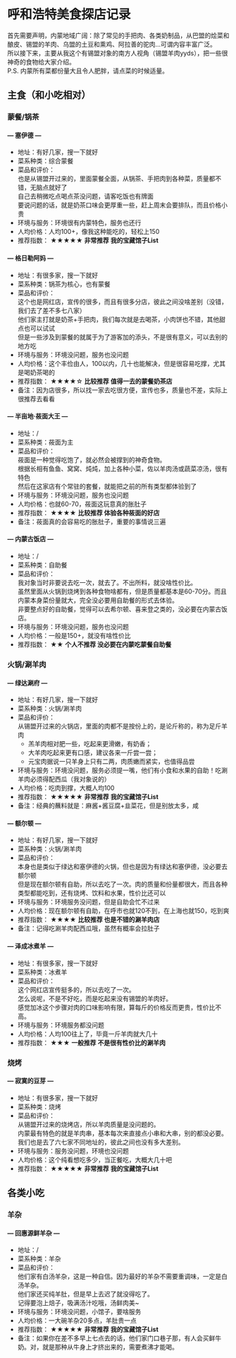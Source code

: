 # 呼和浩特美食探店记录
首先需要声明，内蒙地域广阔：除了常见的手把肉、各类奶制品，从巴盟的烩菜和酿皮、锡盟的羊肉、乌盟的土豆和熏鸡、阿拉善的驼肉...可谓内容丰富广泛。  
所以接下来，主要从我这个有锡盟对象的南方人视角（锡盟羊肉yyds），把一些很神奇的食物给大家介绍。  
P.S. 内蒙所有菜都份量大且令人肥胖，请点菜的时候适量。  
## 主食（和小吃相对）
### 蒙餐/锅茶
#### **— 塞伊德 —** 
* 地址：有好几家，搜一下就好  
* 菜系种类：综合蒙餐  
* 菜品和评价：  
也是从锡盟开过来的，里面蒙餐全面，从锅茶、手把肉到各种菜，质量都不错，无脑点就好了  
自己去稍微吃点喝点茶没问题，请客吃饭也有牌面  
要说问题的话，就是奶茶口味会更厚重一些，赶上周末会要排队，而且价格小贵  
* 环境与服务：环境很有内蒙特色，服务也还行  
* 人均价格：人均100+，像我这种能吃的，轻松上150  
* 推荐指数： ★★★★★ **非常推荐 我的宝藏馆子List**

#### **— 格日勒阿妈 —** 
* 地址：有很多家，搜一下就好  
* 菜系种类：锅茶为核心，也有蒙餐  
* 菜品和评价：  
这个也是网红店，宣传的很多，而且有很多分店，彼此之间没啥差别（没错，我们去了差不多七八家）  
他们家主打就是奶茶+手把肉，我们每次就是去喝茶，小肉饼也不错，其他甜点也可以试试  
但是一些涉及到蒙餐的就属于为了游客加的添头，不是很有意义，可以去别的地方吃  
* 环境与服务：环境没问题，服务也没问题  
* 人均价格：这个丰俭由人，100以内，几十也能解决，但是很容易吃撑，尤其是喝奶茶喝的  
* 推荐指数： ★★★★☆ **比较推荐 值得一去的蒙餐奶茶店**
* 备注：因为店很多，所以找一家去吃很方便，宣传也多，质量也不差，实际上很推荐去看看

#### **— 半亩地·莜面大王 —** 
* 地址：/  
* 菜系种类：莜面为主  
* 菜品和评价：  
莜面是一种觉得吃饱了，就必然会被撑到的神奇食物。  
根据长相有鱼鱼、窝窝、炖炖，加上各种小菜，佐以羊肉汤或蔬菜凉汤，很有特色  
然后在这家店有个常驻的套餐，就能把之前的所有类型都体验到了  
* 环境与服务：环境没问题，服务也没问题  
* 人均价格：也就60-70，莜面这玩意真的胀肚子  
* 推荐指数： ★★★★ **比较推荐 体验各种莜面的好店**
* 备注：莜面真的会容易吃的胀肚子，重要的事情说三遍

#### **— 内蒙古饭店 —** 
* 地址：/  
* 菜系种类：自助餐  
* 菜品和评价：  
我对象当时非要说去吃一次，就去了。不出所料，就没啥性价比。  
虽然里面从火锅到烧烤到各种食物啥都有，但是质量都基本是60-70分。而且内蒙本身菜份量就大，完全没必要用自助餐的形式去体验。  
非要整点好的自助餐，觉得可以去希尔顿、喜来登之类的，没必要在内蒙古饭店。  
* 环境与服务：环境没问题，服务也没问题  
* 人均价格：一般是150+，就没有啥性价比  
* 推荐指数： ★★ **个人不推荐 没必要在内蒙吃蒙餐自助餐**

### 火锅/涮羊肉
#### **— 绿达涮府 —** 
* 地址：有好几家，搜一下就好  
* 菜系种类：火锅/涮羊肉  
* 菜品和评价：  
从锡盟开过来的火锅店，里面的肉都不是按份上的，是论斤称的，称为足斤羊肉  
  - 羔羊肉相对肥一些，吃起来更滑嫩，有奶香；
  - 大羊肉吃起来更有口感，建议各来一斤尝一尝；
  - 元宝肉据说一只羊身上只有二两，肉质嫩而紧实，也值得品尝
* 环境与服务：环境没问题，服务必须提一嘴，他们有小食和水果的自助！吃涮羊肉必须得配西瓜（我对象说的）  
* 人均价格：吃肉到撑，大概人均100  
* 推荐指数： ★★★★★ **非常推荐 我的宝藏馆子List**
* 备注：经典的蘸料就是：麻酱+酱豆腐+韭菜花，但是别放太多，咸  

#### **— 额尔顿 —** 
* 地址：有好几家，搜一下就好  
* 菜系种类：火锅/涮羊肉  
* 菜品和评价：  
本身也是类似于绿达和塞伊德的火锅，但也是因为有绿达和塞伊德，没必要去额尔顿  
但是现在额尔顿有自助，所以去吃了一次。肉的质量和份量都很大，而且各种类型都能吃到，还有烧烤、饮料和水果，性价比还可以  
* 环境与服务：环境服务没问题，但是自助会忙不过来  
* 人均价格：现在额尔顿有自助，在呼市也就120不到，在上海也就150，吃到爽  
* 推荐指数： ★★★★ **比较推荐 也是不错的涮羊肉店** 
* 备注：记得吃涮羊肉配西瓜哦，虽然有概率会拉肚子  

#### **— 泽成冰煮羊 —** 
* 地址：有很多家，搜一下就好  
* 菜系种类：冰煮羊  
* 菜品和评价：  
这个网红店宣传挺多的，所以去吃了一次。  
怎么说呢，不是不好吃，而是吃起来没有锡盟的羊肉好。  
感觉加冰这个步骤对肉的口味影响有限，算每斤的价格反而更贵，性价比不高。  
* 环境与服务：环境服务都没问题  
* 人均价格：人均100往上了，毕竟一斤羊肉就大几十  
* 推荐指数： ★★★ **一般推荐 不是很有性价比的涮羊肉**  

### 烧烤
#### **— 寂寞的豆芽 —** 
* 地址：有很多家，搜一下就好  
* 菜系种类：烧烤  
* 菜品和评价：  
从锡盟开过来的烧烤店，所以羊肉质量是没问题的。  
内蒙最有特色的就是羊肉串，基本每次来直接点小串和大串，别的都没必要。  
我们也是去了六七家不同地址的，彼此之间也没有多大差别。  
* 环境与服务：服务没问题，环境也没问题  
* 人均价格：这个纯看想吃多少，当正餐吃，大概大几十吧  
* 推荐指数： ★★★★★ **非常推荐 我的宝藏馆子List**

## 各类小吃
### 羊杂
#### **— 回惠源鲜羊杂 —** 
* 地址：/  
* 菜系种类：羊杂  
* 菜品和评价：  
他们家有白汤羊杂，这是一种自信。因为最好的羊杂不需要重调味，一定是白汤羊杂。  
他们家还买纯羊肚，但是早上去迟了就没得吃了。  
记得要泡上焙子，吸满汤汁吃哦，汤鲜肉美~  
* 环境与服务：环境没问题，小馆子，要啥服务  
* 人均价格：一大碗羊杂20多点，羊肚贵一点  
* 推荐指数： ★★★★★ **非常推荐 我的宝藏馆子List**
* 备注：如果你在差不多早上七点去的话，他们家门口巷子那，有人会买鲜牛奶。对，就是那种从牛身上才挤出来的，需要煮沸才能喝。  
